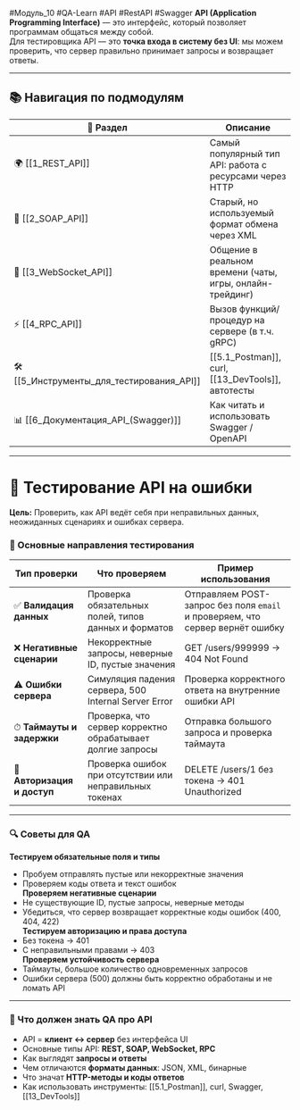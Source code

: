 #Модуль_10 #QA-Learn #API #RestAPI #Swagger
**API (Application Programming Interface)** — это интерфейс, который позволяет программам общаться между собой.  
Для тестировщика API — это **точка входа в систему без UI**: мы можем проверить, что сервер правильно принимает запросы и возвращает ответы.

---

## 📚 Навигация по подмодулям

| 🔗 Раздел                                 | Описание                                                 |
| ----------------------------------------- | -------------------------------------------------------- |
| 🌍 [[1_REST_API]]                         | Самый популярный тип API: работа с ресурсами через HTTP  |
| 🧾 [[2_SOAP_API]]                         | Старый, но используемый формат обмена через XML          |
| 🔄 [[3_WebSocket_API]]                    | Общение в реальном времени (чаты, игры, онлайн-трейдинг) |
| ⚡ [[4_RPC_API]]                           | Вызов функций/процедур на сервере (в т.ч. gRPC)          |
| 🛠 [[5_Инструменты_для_тестирования_API]] | [[5.1_Postman]], curl, [[13_DevTools]], автотесты        |
| 📊 [[6_Документация_API_(Swagger)]]       | Как читать и использовать Swagger / OpenAPI              |

---

# 🐛 Тестирование API на ошибки

**Цель:** Проверить, как API ведёт себя при неправильных данных, неожиданных сценариях и ошибках сервера.  
### 🔹 Основные направления тестирования

| Тип проверки | Что проверяем | Пример использования |
|--------------|---------------|--------------------|
| ✅ **Валидация данных** | Проверка обязательных полей, типов данных и форматов | Отправляем POST-запрос без поля `email` и проверяем, что сервер вернёт ошибку |
| ❌ **Негативные сценарии** | Некорректные запросы, неверные ID, пустые значения | GET /users/999999 → 404 Not Found |
| ⚠️ **Ошибки сервера** | Симуляция падения сервера, 500 Internal Server Error | Проверка корректного ответа на внутренние ошибки API |
| ⏱ **Таймауты и задержки** | Проверка, что сервер корректно обрабатывает долгие запросы | Отправка большого запроса и проверка таймаута |
| 🔐 **Авторизация и доступ** | Проверка ошибок при отсутствии или неправильных токенах | DELETE /users/1 без токена → 401 Unauthorized |

---

### 🔍 Советы для QA

**Тестируем обязательные поля и типы**  
   - Пробуем отправлять пустые или некорректные значения  
   - Проверяем коды ответа и текст ошибок  
**Проверяем негативные сценарии**  
   - Не существующие ID, пустые запросы, неверные методы  
   - Убедиться, что сервер возвращает корректные коды ошибок (400, 404, 422)  
**Тестируем авторизацию и права доступа**  
   - Без токена → 401  
   - С неправильными правами → 403  
 **Проверяем устойчивость сервера**  
   - Таймауты, большое количество одновременных запросов  
   - Ошибки сервера (500) должны быть корректно обработаны и не ломать API  

---
### 🎯 Что должен знать QA про API

- API = **клиент ↔ сервер** без интерфейса UI
- Основные типы API: **REST, SOAP, WebSocket, RPC**
- Как выглядят **запросы и ответы**
- Чем отличаются **форматы данных**: JSON, XML, бинарные
- Что значат **HTTP-методы и коды ответов**
- Как использовать инструменты: [[5.1_Postman]], curl, Swagger, [[13_DevTools]]